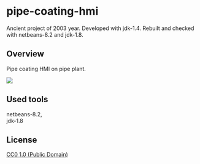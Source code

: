 # pipe-coating-hmi

Ancient project of 2003 year. Developed with jdk-1.4. Rebuilt and checked with netbeans-8.2 and jdk-1.8.

## Overview

Pipe coating HMI on pipe plant.

![](screenshots/image1.jpg)

## Used tools

netbeans-8.2,<br>
jdk-1.8<br>

## License

[CC0 1.0 (Public Domain)](./LICENSE)